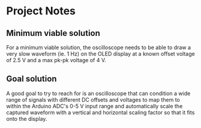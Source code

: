 # Project Notes

## Minimum viable solution

For a minimum viable solution, the oscilloscope needs to be able to draw a very slow waveform (ie. 1 Hz) on the OLED display at a known offset voltage of 2.5 V and a max pk-pk voltage of 4 V.

## Goal solution

A good goal to try to reach for is an oscilloscope that can condition a wide range of signals with different DC offsets and voltages to map them to within the Arduino ADC's 0-5 V input range and automatically scale the captured waveform with a vertical and horizontal scaling factor so that it fits onto the display.